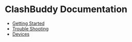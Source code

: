 # ClashBuddy Documentation

* [Getting Started](./getting-started.md)
* [Trouble Shooting](./trouble-shooting.md)
* [Devices](./devices)